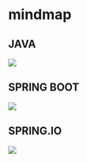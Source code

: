 # mindmap

## JAVA
![](https://user-images.githubusercontent.com/2027097/68260282-e3263500-007f-11ea-9c1e-13353f66ca7f.jpeg)

## SPRING BOOT
![](https://user-images.githubusercontent.com/2027097/68260408-516af780-0080-11ea-986f-33f4b035e2d3.jpeg)

## SPRING.IO
![](https://user-images.githubusercontent.com/2027097/68260374-3b5d3700-0080-11ea-901f-d5afb27eb547.jpeg)
